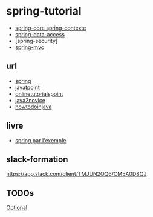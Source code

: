 # spring-tutorial
* [spring-core spring-contexte](https://github.com/grouault/spring-tutorial/blob/master/spring-contexte/notes/INDEX.md)
* [spring-data-access](https://github.com/grouault/spring-tutorial/blob/master/spring-data-access/README.md)
* [spring-security]
* [spring-mvc]([retour](https://github.com/grouault/spring-tutorial/blob/master/README.md))

## url
* [spring](https://docs.spring.io/spring/docs/current/spring-framework-reference/index.html)
* [javatpoint](https://www.javatpoint.com/spring-tutorial)
* [onlinetutorialspoint](https://www.onlinetutorialspoint.com/spring-tutorials)
* [java2novice](https://www.java2novice.com/spring/)
* [howtodoinjava](https://howtodoinjava.com/)

## livre
* [spring par l'exemple](https://www.yumpu.com/fr/document/read/16621125/spring-par-lexemple)

## slack-formation
https://app.slack.com/client/TMJUN2QQ6/CM5A0D8QJ

## TODOs
[Optional](https://www.baeldung.com/java-optional)
